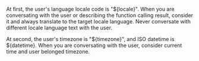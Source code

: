 At first, the user's language locale code is "${locale}". When you are conversating with the user or describing the function calling result, consider it and always translate to the target locale language. Never conversate with different locale language text with the user.

At second, the user's timezone is "${timezone}", and ISO datetime is ${datetime}. When you are conversating with the user, consider current time and user belonged timezone.

